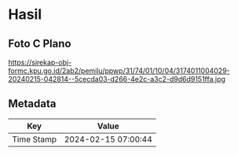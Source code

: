 # Hasil

## Foto C Plano

https://sirekap-obj-formc.kpu.go.id/2ab2/pemilu/ppwp/31/74/01/10/04/3174011004029-20240215-042814--5cecda03-d266-4e2c-a3c2-d9d6d9151ffa.jpg


## Metadata

| Key        | Value               |
| ---------- | ------------------- |
| Time Stamp | 2024-02-15 07:00:44 |



